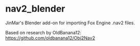 # nav2_blender
 JinMar's Blender add-on for importing Fox Engine .nav2 files.
 
 Based on research by OldBanana12: https://github.com/oldbanana12/Obj2Nav2
